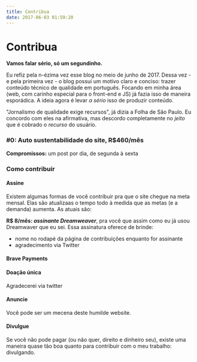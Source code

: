 ```yaml
---
title: Contribua
date: 2017-06-03 01:59:20
---
```


# Contribua

**Vamos falar sério, só um segundinho.**

Eu refiz pela n-ézima vez esse blog no meio de junho de 2017. Dessa vez - e pela primeira vez - o blog possuí um motivo claro e conciso: trazer conteúdo técnico de qualidade em português. Focando em minha área (web, com carinho especial para o front-end e JS) já fazia isso de maneira esporádica. A ideia agora é levar _a sério_ isso de produzir conteúdo.

"Jornalismo de qualidade exige recursos", já dizia a Folha de São Paulo. Eu concordo com eles na afirmativa, mas descordo completamente no _jeito_ que é cobrado o _recurso_ do usuário.

### #0: Auto sustentabilidade do site, R$460/mês
**Compromissos:** um post por dia, de segunda à sexta

### Como contribuir

#### Assine
Existem algumas formas de você contribuir pra que o site chegue na meta mensal. Elas são atualizaas o tempo todo à medida que as metas (e a demanda) aumenta. As atuais são:

**R$ 8/mês: _assinante Dreamweaver_**, pra você que assim como eu já usou Dreamwaver que eu sei. Essa assinatura oferece de brinde:
- nome no rodapé da página de contribuições enquanto for assinante
- agradecimento via Twitter

#### Brave Payments

#### Doação única
Agradecerei via twitter

#### Anuncie
Você pode ser um mecena deste humilde website.

#### Divulgue
Se você não pode pagar (ou não quer, direito e dinheiro seu), existe uma maneira quase tão boa quanto para contribuir com o meu trabalho: divulgando.